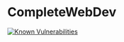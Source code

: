 # CompleteWebDev

[![Known Vulnerabilities](https://snyk.io/test/github/Luthor36/CompleteWebDev/badge.svg?targetFile=package.json)](https://snyk.io/test/github/Luthor36/CompleteWebDev?targetFile=package.json)

